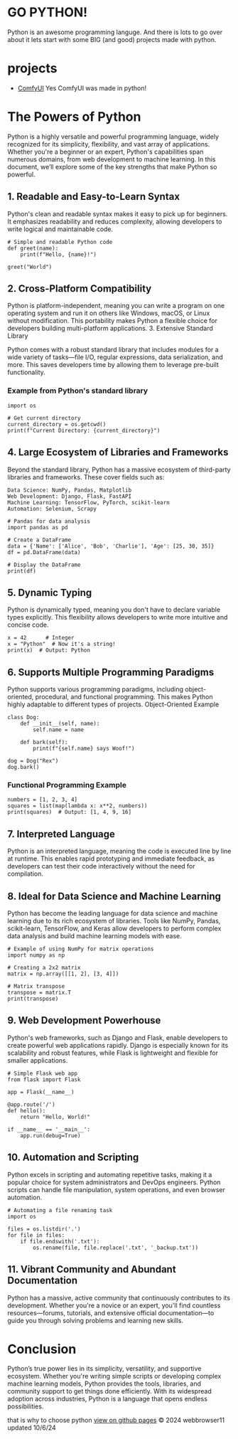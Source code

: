 # GO PYTHON!
Python is an awesome programming languge. And there is lots to go over about it lets start with some BIG (and good) projects made with python.

# projects
+ [ComfyUI](https://github.com/comfyanonymous/comfyui) Yes ComfyUI was made in python!

# The Powers of Python

Python is a highly versatile and powerful programming language, widely recognized for its simplicity, flexibility, and vast array of applications. Whether you're a beginner or an expert, Python's capabilities span numerous domains, from web development to machine learning. In this document, we’ll explore some of the key strengths that make Python so powerful.

## 1. Readable and Easy-to-Learn Syntax

Python's clean and readable syntax makes it easy to pick up for beginners. It emphasizes readability and reduces complexity, allowing developers to write logical and maintainable code.

```
# Simple and readable Python code
def greet(name):
    print(f"Hello, {name}!")

greet("World")
```
## 2. Cross-Platform Compatibility

Python is platform-independent, meaning you can write a program on one operating system and run it on others like Windows, macOS, or Linux without modification. This portability makes Python a flexible choice for developers building multi-platform applications.
3. Extensive Standard Library

Python comes with a robust standard library that includes modules for a wide variety of tasks—file I/O, regular expressions, data serialization, and more. This saves developers time by allowing them to leverage pre-built functionality.

### Example from Python's standard library

```
import os

# Get current directory
current_directory = os.getcwd()
print(f"Current Directory: {current_directory}")
```

## 4. Large Ecosystem of Libraries and Frameworks

Beyond the standard library, Python has a massive ecosystem of third-party libraries and frameworks. These cover fields such as:

    Data Science: NumPy, Pandas, Matplotlib
    Web Development: Django, Flask, FastAPI
    Machine Learning: TensorFlow, PyTorch, scikit-learn
    Automation: Selenium, Scrapy

```
# Pandas for data analysis
import pandas as pd

# Create a DataFrame
data = {'Name': ['Alice', 'Bob', 'Charlie'], 'Age': [25, 30, 35]}
df = pd.DataFrame(data)

# Display the DataFrame
print(df)
```

## 5. Dynamic Typing

Python is dynamically typed, meaning you don't have to declare variable types explicitly. This flexibility allows developers to write more intuitive and concise code.

```
x = 42      # Integer
x = "Python"  # Now it's a string!
print(x)  # Output: Python
```

## 6. Supports Multiple Programming Paradigms

Python supports various programming paradigms, including object-oriented, procedural, and functional programming. This makes Python highly adaptable to different types of projects.
Object-Oriented Example

```
class Dog:
    def __init__(self, name):
        self.name = name

    def bark(self):
        print(f"{self.name} says Woof!")

dog = Dog("Rex")
dog.bark()
```

### Functional Programming Example

```
numbers = [1, 2, 3, 4]
squares = list(map(lambda x: x**2, numbers))
print(squares)  # Output: [1, 4, 9, 16]
```

## 7. Interpreted Language

Python is an interpreted language, meaning the code is executed line by line at runtime. This enables rapid prototyping and immediate feedback, as developers can test their code interactively without the need for compilation.

## 8. Ideal for Data Science and Machine Learning

Python has become the leading language for data science and machine learning due to its rich ecosystem of libraries. Tools like NumPy, Pandas, scikit-learn, TensorFlow, and Keras allow developers to perform complex data analysis and build machine learning models with ease.

```
# Example of using NumPy for matrix operations
import numpy as np

# Creating a 2x2 matrix
matrix = np.array([[1, 2], [3, 4]])

# Matrix transpose
transpose = matrix.T
print(transpose)
```

## 9. Web Development Powerhouse

Python's web frameworks, such as Django and Flask, enable developers to create powerful web applications rapidly. Django is especially known for its scalability and robust features, while Flask is lightweight and flexible for smaller applications.

```
# Simple Flask web app
from flask import Flask

app = Flask(__name__)

@app.route('/')
def hello():
    return "Hello, World!"

if __name__ == '__main__':
    app.run(debug=True)
```

## 10. Automation and Scripting

Python excels in scripting and automating repetitive tasks, making it a popular choice for system administrators and DevOps engineers. Python scripts can handle file manipulation, system operations, and even browser automation.

```
# Automating a file renaming task
import os

files = os.listdir('.')
for file in files:
    if file.endswith('.txt'):
        os.rename(file, file.replace('.txt', '_backup.txt'))
```

## 11. Vibrant Community and Abundant Documentation

Python has a massive, active community that continuously contributes to its development. Whether you're a novice or an expert, you'll find countless resources—forums, tutorials, and extensive official documentation—to guide you through solving problems and learning new skills.

# Conclusion

Python’s true power lies in its simplicity, versatility, and supportive ecosystem. Whether you're writing simple scripts or developing complex machine learning models, Python provides the tools, libraries, and community support to get things done efficiently. With its widespread adoption across industries, Python is a language that opens endless possibilities.

that is why to choose python
[view on github pages](https://webbrowser11.github.io/go-python)
© 2024 webbrowser11
updated 10/6/24
